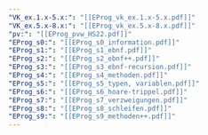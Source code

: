 ```yaml
---
"VK_ex.1.x-5.x:": "[[EProg_vk_ex.1.x-5.x.pdf]]"
"VK_ex.5.x-8.x:": "[[EProg_vk_ex.5.x-8.x.pdf]]"
"pv:": "[[EProg_pvw_HS22.pdf]]"
"EProg_s0:": "[[EProg_s0_information.pdf]]"
"EProg_s1:": "[[EProg_s1_ebnf.pdf]]"
"EProg_s2:": "[[EProg_s2_ebnf++.pdf]]"
"EProg_s3:": "[[EProg_s3_ebnf-recursion.pdf]]"
"EProg_s4:": "[[EProg_s4_methoden.pdf]]"
"EProg_s5:": "[[EProg_s5_typen, variablen.pdf]]"
"EProg_s6:": "[[EProg_s6_hoare-trippel.pdf]]"
"EProg_s7:": "[[EProg_s7_verzweigungen.pdf]]"
"EProg_s8:": "[[EProg_s8_schleifen.pdf]]"
"EProg_s9:": "[[EProg_s9_methoden++.pdf]]"
---
```

